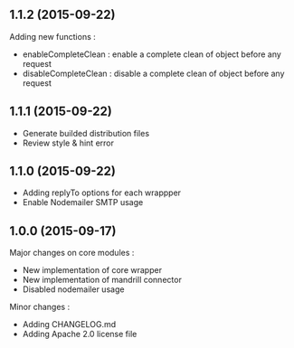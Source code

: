 ## 1.1.2 (2015-09-22)

Adding new functions :

- enableCompleteClean : enable a complete clean of object before any request
- disableCompleteClean : disable a complete clean of object before any request

## 1.1.1 (2015-09-22)

- Generate builded distribution files
- Review style & hint error

## 1.1.0 (2015-09-22)

- Adding replyTo options for each wrappper
- Enable Nodemailer SMTP usage

## 1.0.0 (2015-09-17)

Major changes on core modules :

- New implementation of core wrapper
- New implementation of mandrill connector
- Disabled nodemailer usage

Minor changes : 

- Adding CHANGELOG.md
- Adding Apache 2.0 license file

